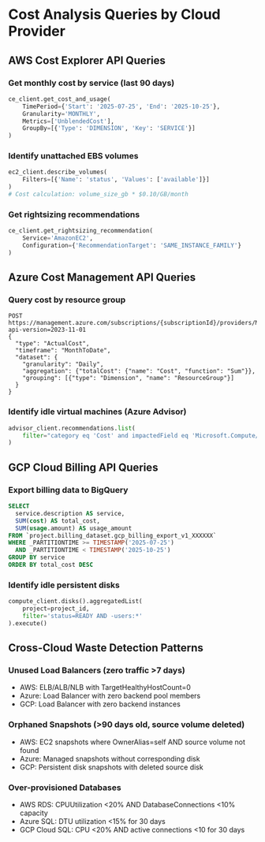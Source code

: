# Cost Analysis Queries by Cloud Provider

## AWS Cost Explorer API Queries

### Get monthly cost by service (last 90 days)
```python
ce_client.get_cost_and_usage(
    TimePeriod={'Start': '2025-07-25', 'End': '2025-10-25'},
    Granularity='MONTHLY',
    Metrics=['UnblendedCost'],
    GroupBy=[{'Type': 'DIMENSION', 'Key': 'SERVICE'}]
)
```

### Identify unattached EBS volumes
```python
ec2_client.describe_volumes(
    Filters=[{'Name': 'status', 'Values': ['available']}]
)
# Cost calculation: volume_size_gb * $0.10/GB/month
```

### Get rightsizing recommendations
```python
ce_client.get_rightsizing_recommendation(
    Service='AmazonEC2',
    Configuration={'RecommendationTarget': 'SAME_INSTANCE_FAMILY'}
)
```

## Azure Cost Management API Queries

### Query cost by resource group
```http
POST https://management.azure.com/subscriptions/{subscriptionId}/providers/Microsoft.CostManagement/query?api-version=2023-11-01
{
  "type": "ActualCost",
  "timeframe": "MonthToDate",
  "dataset": {
    "granularity": "Daily",
    "aggregation": {"totalCost": {"name": "Cost", "function": "Sum"}},
    "grouping": [{"type": "Dimension", "name": "ResourceGroup"}]
  }
}
```

### Identify idle virtual machines (Azure Advisor)
```python
advisor_client.recommendations.list(
    filter="category eq 'Cost' and impactedField eq 'Microsoft.Compute/virtualMachines'"
)
```

## GCP Cloud Billing API Queries

### Export billing data to BigQuery
```sql
SELECT
  service.description AS service,
  SUM(cost) AS total_cost,
  SUM(usage.amount) AS usage_amount
FROM `project.billing_dataset.gcp_billing_export_v1_XXXXXX`
WHERE _PARTITIONTIME >= TIMESTAMP('2025-07-25')
  AND _PARTITIONTIME < TIMESTAMP('2025-10-25')
GROUP BY service
ORDER BY total_cost DESC
```

### Identify idle persistent disks
```python
compute_client.disks().aggregatedList(
    project=project_id,
    filter='status=READY AND -users:*'
).execute()
```

## Cross-Cloud Waste Detection Patterns

### Unused Load Balancers (zero traffic >7 days)
- AWS: ELB/ALB/NLB with TargetHealthyHostCount=0
- Azure: Load Balancer with zero backend pool members
- GCP: Load Balancer with zero backend instances

### Orphaned Snapshots (>90 days old, source volume deleted)
- AWS: EC2 snapshots where OwnerAlias=self AND source volume not found
- Azure: Managed snapshots without corresponding disk
- GCP: Persistent disk snapshots with deleted source disk

### Over-provisioned Databases
- AWS RDS: CPUUtilization <20% AND DatabaseConnections <10% capacity
- Azure SQL: DTU utilization <15% for 30 days
- GCP Cloud SQL: CPU <20% AND active connections <10 for 30 days
